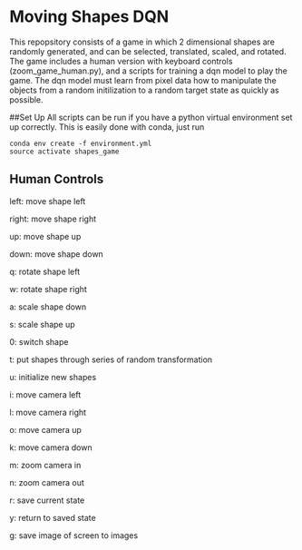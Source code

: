 # Moving Shapes DQN

This repopsitory consists of a game in which 2 dimensional shapes are randomly generated, and can be selected, translated, scaled, and rotated. The game includes a human version with keyboard controls (zoom_game_human.py), and a scripts for training a dqn model to play the game. The dqn model must learn from pixel data how to manipulate the objects from a random initilization to a random target state as quickly as possible.

##Set Up
All scripts can be run if you have a python virtual environment set up correctly. This is easily done with conda, just run 
```
conda env create -f environment.yml
source activate shapes_game
```

## Human Controls
left:          move shape left

right:         move shape right

up:            move shape up

down:          move shape down

q:             rotate shape left

w:             rotate shape right

a:             scale shape down

s:             scale shape up

0:             switch shape

t:             put shapes through series of random transformation

u:             initialize new shapes

i:             move camera left

l:             move camera right

o:             move camera up

k:             move camera down

m:             zoom camera in

n:             zoom camera out

r:             save current state

y:             return to saved state

g:             save image of screen to images




